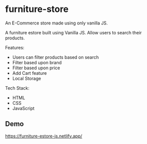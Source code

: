 # furniture-store
An E-Commerce store made using only vanilla JS.

A furniture estore built using Vanilla JS. Allow users to search their products.

Features:
- Users can filter products based on search
- Filter based upon brand
- Filter based upon price
- Add Cart feature
- Local Storage

Tech Stack:
- HTML
- CSS
- JavaScript

## Demo
https://furniture-estore-js.netlify.app/
